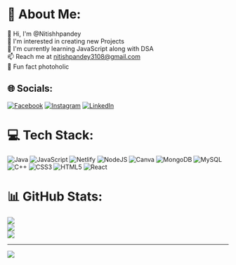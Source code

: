 # 💫 About Me:
👋 Hi, I'm @Nitishhpandey<br>👀 I'm interested in creating new Projects<br>🌱 I'm currently learning JavaScript along with DSA<br>📫 Reach me at nitishpandey3108@gmail.com<br>💭 Fun fact photoholic


## 🌐 Socials:
[![Facebook](https://img.shields.io/badge/Facebook-%231877F2.svg?logo=Facebook&logoColor=white)](https://facebook.com/https://www.facebook.com/profile.php?id=100071724017184&mibextid=2JQ9oc) [![Instagram](https://img.shields.io/badge/Instagram-%23E4405F.svg?logo=Instagram&logoColor=white)](https://instagram.com/https://www.instagram.com/nitishhpandey/) [![LinkedIn](https://img.shields.io/badge/LinkedIn-%230077B5.svg?logo=linkedin&logoColor=white)](https://linkedin.com/in/www.linkedin.com/in/nitish-kumar-1a5611241) 

# 💻 Tech Stack:
![Java](https://img.shields.io/badge/java-%23ED8B00.svg?style=for-the-badge&logo=openjdk&logoColor=white) ![JavaScript](https://img.shields.io/badge/javascript-%23323330.svg?style=for-the-badge&logo=javascript&logoColor=%23F7DF1E) ![Netlify](https://img.shields.io/badge/netlify-%23000000.svg?style=for-the-badge&logo=netlify&logoColor=#00C7B7) ![NodeJS](https://img.shields.io/badge/node.js-6DA55F?style=for-the-badge&logo=node.js&logoColor=white) ![Canva](https://img.shields.io/badge/Canva-%2300C4CC.svg?style=for-the-badge&logo=Canva&logoColor=white) ![MongoDB](https://img.shields.io/badge/MongoDB-%234ea94b.svg?style=for-the-badge&logo=mongodb&logoColor=white) ![MySQL](https://img.shields.io/badge/mysql-%2300000f.svg?style=for-the-badge&logo=mysql&logoColor=white) ![C++](https://img.shields.io/badge/c++-%2300599C.svg?style=for-the-badge&logo=c%2B%2B&logoColor=white) ![CSS3](https://img.shields.io/badge/css3-%231572B6.svg?style=for-the-badge&logo=css3&logoColor=white) ![HTML5](https://img.shields.io/badge/html5-%23E34F26.svg?style=for-the-badge&logo=html5&logoColor=white) ![React](https://img.shields.io/badge/react-%2320232a.svg?style=for-the-badge&logo=react&logoColor=%2361DAFB)
# 📊 GitHub Stats:
![](https://github-readme-stats.vercel.app/api?username=Nitishhpandey&theme=dark&hide_border=false&include_all_commits=false&count_private=false)<br/>
![](https://github-readme-streak-stats.herokuapp.com/?user=Nitishhpandey&theme=dark&hide_border=false)<br/>
![](https://github-readme-stats.vercel.app/api/top-langs/?username=Nitishhpandey&theme=dark&hide_border=false&include_all_commits=false&count_private=false&layout=compact)

---
[![](https://visitcount.itsvg.in/api?id=Nitishhpandey&icon=0&color=0)](https://visitcount.itsvg.in)

<!-- Proudly created with GPRM ( https://gprm.itsvg.in ) -->
